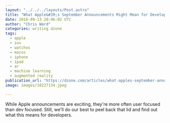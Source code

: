```yaml
---
layout: "../../../layouts/Post.astro"
title: "What Apple&#39;s September Announcements Might Mean for Developers"
date: 2018-09-13 20:46:02 UTC
author: "Chris Ward"
categories: writing dzone
tags:
  - apple
  - ios
  - watchos
  - macos
  - iphone
  - ipad
  - ar
  - machine learning
  - augmented reality
publication_url: "https://dzone.com/articles/what-apples-september-announcements-might-mean-for"
image: images/10227134.jpeg

---
```

While Apple announcements are exciting, they're more often user focused than dev focused. Still, we'll do our best to peel back that lid and find out what this means for developers.

